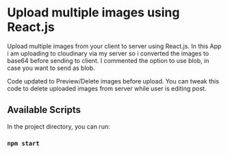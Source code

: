 # Upload multiple images using React.js

Upload multiple images from your client to server using React.js. In this App i am uploading to cloudinary via my server so i converted the images to base64 before sending to client. I commented the option to use blob, in case you want to send as blob.

Code updated to Preview/Delete images before upload. You can tweak this code to delete uploaded images from server while user is editing post.

## Available Scripts

In the project directory, you can run:

### `npm start`
